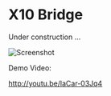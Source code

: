 X10 Bridge
==========

Under construction ...

![Screenshot](http://statusbits.github.io/images/X10Bridge-01.jpg)


Demo Video:

http://youtu.be/laCar-03Jq4